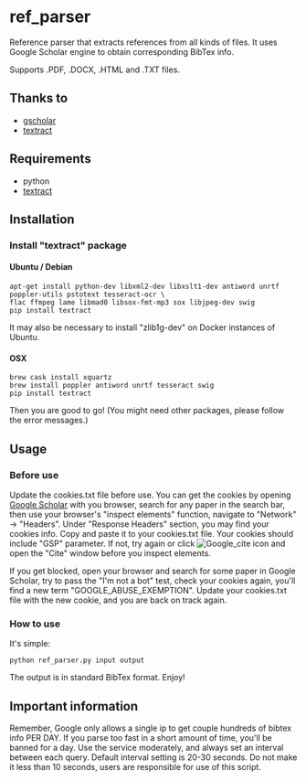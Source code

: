 # ref_parser
Reference parser that extracts references from all kinds of files. It uses Google Scholar engine to obtain corresponding BibTex info.

Supports .PDF, .DOCX, .HTML and .TXT files.
## Thanks to
* [gscholar](https://github.com/venthur/gscholar)
* [textract](https://github.com/deanmalmgren/textract)
## Requirements
* python
* [textract](https://github.com/deanmalmgren/textract)
## Installation
### Install "textract" package
#### Ubuntu / Debian
```
apt-get install python-dev libxml2-dev libxslt1-dev antiword unrtf poppler-utils pstotext tesseract-ocr \
flac ffmpeg lame libmad0 libsox-fmt-mp3 sox libjpeg-dev swig
pip install textract
```
It may also be necessary to install "zlib1g-dev" on Docker instances of Ubuntu. 
#### OSX
```
brew cask install xquartz
brew install poppler antiword unrtf tesseract swig
pip install textract
```
Then you are good to go! (You might need other packages, please follow the error messages.)

## Usage
### Before use
Update the cookies.txt file before use. You can get the cookies by opening [Google Scholar](scholar.google.com) with you browser, search for any paper in the search bar, <!-- click on ![Google_cite](http://lezhang.ddns.net/img/Google_cite.PNG) icon and open the "Cite" window, ... -->then use your browser's "inspect elements" function, navigate to "Network" -> "Headers". Under "Response Headers" section, you may find your cookies info. Copy and paste it to your cookies.txt file. Your cookies should include "GSP" parameter. If not, try again or click ![Google_cite](http://lezhang.ddns.net/img/Google_cite.PNG) icon and open the "Cite" window before you inspect elements.

If you get blocked, open your browser and search for some paper in Google Scholar, try to pass the "I'm not a bot" test, check your cookies again, you'll find a new term "GOOGLE_ABUSE_EXEMPTION". Update your cookies.txt file with the new cookie, and you are back on track again. 

### How to use
It's simple:
```
python ref_parser.py input output
```
The output is in standard BibTex format.
Enjoy!
## Important information
Remember, Google only allows a single ip to get couple hundreds of bibtex info PER DAY. If you parse too fast in a short amount of time, you'll be banned for a day. Use the service moderately, and always set an interval between each query. Default interval setting is 20-30 seconds. Do not make it less than 10 seconds, users are responsible for use of this script. 




